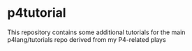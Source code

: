# p4tutorial
This repository contains some additional tutorials for the main p4lang/tutorials repo derived from my P4-related plays
